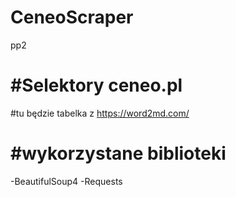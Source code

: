 # CeneoScraper
pp2


# #Selektory ceneo.pl


#tu będzie tabelka z https://word2md.com/


# #wykorzystane biblioteki
-BeautifulSoup4
-Requests